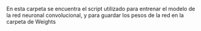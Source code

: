 En esta carpeta se encuentra el script utilizado para entrenar el modelo de la red neuronal convolucional, y para guardar los pesos de la red en la carpeta de Weights

